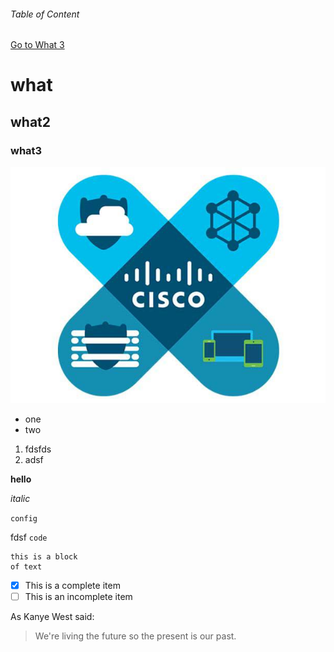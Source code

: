 ###### Table of Content

[Go to What 3](#what3)

# what
## what2
### what3

![](images/cisco-sdwan.jpg)

- one
- two
1. fdsfds
2. adsf

**hello**

_italic_

`config`


fdsf
`code`

```
this is a block
of text
```

- [x] This is a complete item
- [ ] This is an incomplete item

As Kanye West said:

> We're living the future so
> the present is our past.

